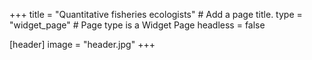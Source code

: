 +++
title = "Quantitative fisheries ecologists"  # Add a page title.
type = "widget_page"  # Page type is a Widget Page
headless = false

[header]
  image = "header.jpg"
+++
